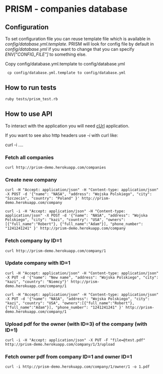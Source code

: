 PRISM - companies database
=======

Configuration
-----------

To set configuration file you can reuse template file which is available in
*config/database.yml.template*. PRISM will look for config file by default in
*config/database.yml* if you want to change that you can specify
*ENV["CONFIG_FILE"]* to something else.

Copy config/database.yml.template to config/database.yml

     cp config/database.yml.template to config/database.yml

How to run tests
-----------

    ruby tests/prism_test.rb

How to use API
-----------

To interact with the application you will need [cUrl](http://en.wikipedia.org/wiki/CURL) application.

If you want to see also http headers use *-i* with curl like:

  curl -i ....

### Fetch all companies

    curl http://prism-demo.herokuapp.com/companies

### Create new company

    curl -H "Accept: application/json" -H "Content-type: application/json" -X POST -d '{"name": "NASA", "address": "Wojska Polskiego", "city": "Szczecin", "country": "Poland" }' http://prism-demo.herokuapp.com/company

    curl -i -H "Accept: application/json" -H "Content-type: application/json" -X POST -d '{"name": "NASA", "address": "Wojska Polskiego", "city": "kazi", "country": "USA", "owners":[{"full_name":"Robert"}, {"full_name":"Adam"}], "phone_number": "1241241241" }' http://prism-demo.herokuapp.com/company

### Fetch company by ID=1

    curl http://prism-demo.herokuapp.com/company/1

### Update company with ID=1

    curl -H "Accept: application/json" -H "Content-type: application/json" -X PUT -d '{"name": "New name", "address": "Wojska Polskiego", "city": "kazi", "country": "Niemcy"}' http://prism-demo.herokuapp.com/company/1

    curl -H "Accept: application/json" -H "Content-type: application/json" -X PUT -d '{"name": "NASA", "address": "Wojska Polskiego", "city": "kazi", "country": "USA", "owners":[{"full_name":"Robert"}, {"full_name":"Adam"}], "phone_number": "1241241241" }' http://prism-demo.herokuapp.com/company/1

### Upload pdf for the owner (with ID=3) of the company (with ID=1)

    curl -i -H "Accept: application/json" -X PUT -F "file=@test.pdf" http://prism-demo.herokuapp.com/company/1/3/upload

### Fetch owner pdf from company ID=1 and owner ID=1

    curl -i http://prism-demo.herokuapp.com/company/1/owner/1 -o 1.pdf
